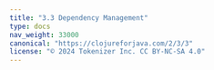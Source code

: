```yaml
---
title: "3.3 Dependency Management"
type: docs
nav_weight: 33000
canonical: "https://clojureforjava.com/2/3/3"
license: "© 2024 Tokenizer Inc. CC BY-NC-SA 4.0"
---
```

